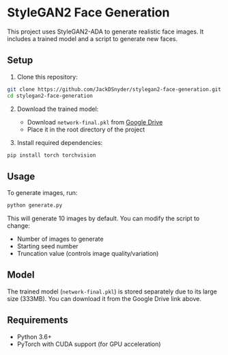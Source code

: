 # StyleGAN2 Face Generation

This project uses StyleGAN2-ADA to generate realistic face images. It includes a trained model and a script to generate new faces.

## Setup

1. Clone this repository:
```bash
git clone https://github.com/JackDSnyder/stylegan2-face-generation.git
cd stylegan2-face-generation
```

2. Download the trained model:
   - Download `network-final.pkl` from [Google Drive](https://drive.google.com/file/d/1wAvHUcJqC7XQVMyISsYqNOjbs91NTZF0/view?usp=sharing)
   - Place it in the root directory of the project

3. Install required dependencies:
```bash
pip install torch torchvision
```

## Usage

To generate images, run:
```bash
python generate.py
```

This will generate 10 images by default. You can modify the script to change:
- Number of images to generate
- Starting seed number
- Truncation value (controls image quality/variation)

## Model

The trained model (`network-final.pkl`) is stored separately due to its large size (333MB). You can download it from the Google Drive link above.

## Requirements

- Python 3.6+
- PyTorch with CUDA support (for GPU acceleration) 